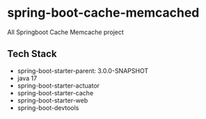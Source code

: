 # spring-boot-cache-memcached
All Springboot Cache Memcache project

## Tech Stack
- spring-boot-starter-parent: 3.0.0-SNAPSHOT
- java 17
- spring-boot-starter-actuator
- spring-boot-starter-cache
- spring-boot-starter-web
- spring-boot-devtools
